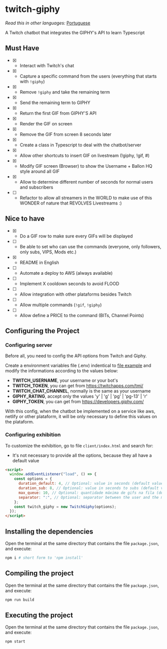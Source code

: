 # twitch-giphy

<i>Read this in other languages:</i> [Portuguese](README.pt.md)

A Twitch chatbot that integrates the GIPHY's API to learn Typescript

## Must Have

- [x] - Interact with Twitch's chat
- [x] - Capture a specific command from the users (everything that starts with `!giphy`)
- [x] - Remove `!giphy` and take the remaining term
- [x] - Send the remaining term to GIPHY
- [x] - Return the first GIF from GIPHY'S API
- [x] - Render the GIF on screen
- [x] - Remove the GIF from screen 8 seconds later
- [x] - Create a class in Typescript to deal with the chatbot/server
- [x] - Allow other shortcuts to insert GIF on livestream (!giphy, !gif, #)
- [x] - Modify GIF screen (Browser) to show the Username + Ballon HQ style around all GIF
- [x] - Allow to determine different number of seconds for normal users and subscribers
- [ ] - Refactor to allow all streamers in the WORLD to make use of this WONDER of nature that REVOLVES Livestreams :)

## Nice to have

- [x] - Do a GIF row to make sure every GIFs will be displayed
- [ ] - Be able to set who can use the commands (everyone, only followers, only subs, VIPS, Mods etc.)
- [x] - README in English
- [ ] - Automate a deploy to AWS (always available)
- [ ] - Implement X cooldown seconds to avoid FLOOD
- [ ] - Allow integration with other plataforms besides Twitch
- [ ] - Allow multiple commands (`!gif`, `!giphy`)
- [ ] - Allow define a PRICE to the command (BITs, Channel Points)

## Configuring the Project

### Configuring server

Before all, you need to config the API options from Twitch and Giphy.

Create a environment variables file (.env) indentical to [file example](.env.example) and modify the informations according to the values below:

- **TWITCH_USERNAME**, your username or your bot's
- **TWITCH_TOKEN**, you can get from https://twitchapps.com/tmi/
- **TWITCH_CHAT_CHANNEL**, normally is the same as your username
- **GIPHY_RATING**, accept only the values 'y' | 'g' | 'pg' | 'pg-13' | 'r'
- **GIPHY_TOKEN**, you can get from https://developers.giphy.com/

With this config, when the chatbot be implemented on a service like aws, netlify or other plataform, it will be only necessary to define this values on the plataform. 

### Configuring exhibition

To customize the exhibition, go to file `client/index.html` and search for:

- It's not necessary to provide all the options, because they all have a default value

```html
<script>
  window.addEventListener("load", () => {
    const options = {
      duration_default: 4, // Optional: value in seconds (default value is 4)
      duration_sub: 8, // Optional: value in seconds to subs (default value is 8)
      max_queue: 10, // Optional: quantidade máxima de gifs na fila (default value is 10)
      separator: ":", // Optional: separator between the user and the message (default value is :)
    };
    const twitch_giphy = new TwitchGiphy(options);
  });
</script>
```

## Installing the dependencies

Open the terminal at the same directory that contains the file `package.json`, and execute:

```bash
npm i # short form to 'npm install'
```

## Compiling the project

Open the terminal at the same directory that contains the file `package.json`, and execute:

```bash
npm run build
```

## Executing the project

Open the terminal at the same directory that contains the file `package.json`, and execute:

```bash
npm start
```
